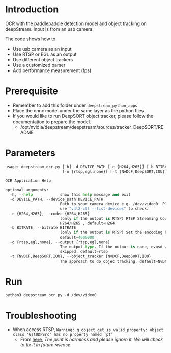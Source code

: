 # Introduction 
OCR with the paddlepaddle detection model and object tracking on deepStream. Input is from an usb camera. 

The code shows how  to
* Use usb camera as an input
* Use RTSP or EGL as an output
* Use different object trackers
* Use a customized parser
* Add performance measurement (fps)

# Prerequisite

  * Remember to add this folder under `deepstream_python_apps`
  * Place the onnx model under the same layer as the python files
  * If you would like to run DeepSORT object tracker, please follow the documentation to prepare the model.
    * /opt/nvidia/deepstream/deepstream/sources/tracker_DeepSORT/README

# Parameters

```python 
usage: deepstream_ocr.py [-h] -d DEVICE_PATH [-c {H264,H265}] [-b BITRATE]
                         [-o {rtsp,egl,none}] [-t {NvDCF,DeepSORT,IOU}]

OCR Application Help

optional arguments:
  -h, --help            show this help message and exit
  -d DEVICE_PATH, --device_path DEVICE_PATH
                        Path to your camera device e.g. /dev/video0. Please
                        use "v4l2-ctl --list-devices" to check.
  -c {H264,H265}, --codec {H264,H265}
                        (only if the output is RTSP) RTSP Streaming Codec
                        H264/H265 , default=H264
  -b BITRATE, --bitrate BITRATE
                        (only if the output is RTSP) Set the encoding bitrate,
                        default=4000000
  -o {rtsp,egl,none}, --output {rtsp,egl,none}
                        The output type. If the output is none, nvosd will be
                        skipped, default=rtsp
  -t {NvDCF,DeepSORT,IOU}, --object_tracker {NvDCF,DeepSORT,IOU}
                        The approach to do objec tracking, default=NvDCF
```

# Run
`python3 deepstream_ocr.py -d /dev/video0`

# Troubleshooting

* When access RTSP, `Warning: g_object_get_is_valid_property: object class 'GstUDPSrc' has no property named 'pt'`
  * From [here](https://forums.developer.nvidia.com/t/warning-when-trying-to-view-the-rtsp-generated-by-deepstream/107184/5), *The print is harmless and please ignore it. We will check to fix it in future release.*
